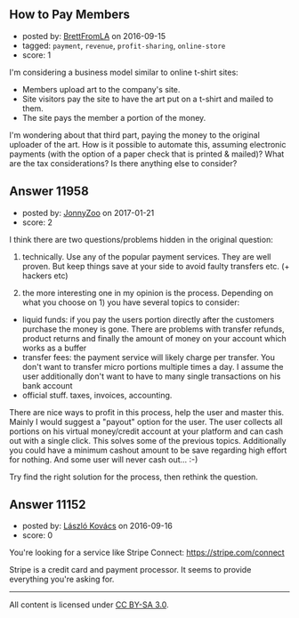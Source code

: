 ## How to Pay Members

- posted by: [BrettFromLA](https://stackexchange.com/users/2813127/brettfromla) on 2016-09-15
- tagged: `payment`, `revenue`, `profit-sharing`, `online-store`
- score: 1

I'm considering a business model similar to online t-shirt sites:

 - Members upload art to the company's site.
 - Site visitors pay the site to have the art put on a t-shirt and mailed to them.
 - The site pays the member a portion of the money.

I'm wondering about that third part, paying the money to the original uploader of the art. How is it possible to automate this, assuming electronic payments (with the option of a paper check that is printed & mailed)? What are the tax considerations? Is there anything else to consider?


## Answer 11958

- posted by: [JonnyZoo](https://stackexchange.com/users/4074587/jonnyzoo) on 2017-01-21
- score: 2

I think there are two questions/problems hidden in the original question:

1) technically. Use any of the popular payment services. They are well proven. But keep things save at your side to avoid faulty transfers etc. (+ hackers etc)

2) the more interesting one in my opinion is the process. Depending on what you choose on 1) you have several topics to consider:

 - liquid funds: if you pay the users portion directly after the customers purchase the money is gone. There are problems with transfer refunds, product returns and finally the amount of money on your account which works as a buffer
 - transfer fees: the payment service will likely charge per transfer. You don't want to transfer micro portions multiple times a day. I assume the user additionally don't want to have to many single transactions on his bank account
 - official stuff. taxes, invoices, accounting.

There are nice ways to profit in this process, help the user and master this. Mainly I would suggest a "payout" option for the user. The user collects all portions on his virtual money/credit account at your platform and can cash out with a single click. This solves some of the previous topics. Additionally you could have a minimum cashout amount to be save regarding high effort for nothing. And some user will never cash out... :-)

Try find the right solution for the process, then rethink the question.


## Answer 11152

- posted by: [László Kovács](https://stackexchange.com/users/9064103/l-szl-kov-cs) on 2016-09-16
- score: 0

You're looking for a service like Stripe Connect: https://stripe.com/connect

Stripe is a credit card and payment processor. It seems to provide everything you're asking for.



---

All content is licensed under [CC BY-SA 3.0](https://creativecommons.org/licenses/by-sa/3.0/).
